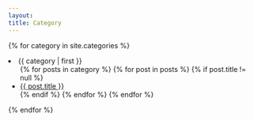 ```yaml
---
layout: 
title: Category
---
```


{% for category in site.categories %}
  <li><a name="{{ category | first }}">{{ category | first }}</a>
   <ul>
   {% for posts in category %}
        {% for post in posts %}
            {% if post.title != null %}
            <li><a href="{{ post.url }}">{{ post.title }}</a></li>
            {% endif %}
        {% endfor %}
   {% endfor %}
   </ul>
  </li>
{% endfor %}
